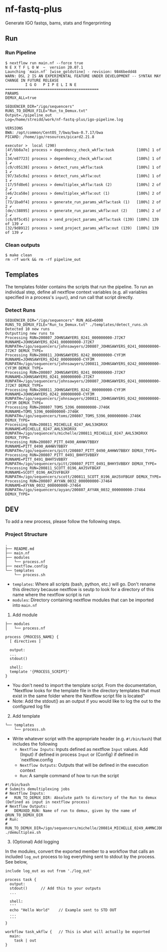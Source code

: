 # nf-fastq-plus
Generate IGO fastqs, bams, stats and fingerprinting

## Run
### Run Pipeline
```
$ nextflow run main.nf --force true
N E X T F L O W  ~  version 20.07.1
Launching `main.nf` [wise_goldstine] - revision: 9846bedd48
WARN: DSL 2 IS AN EXPERIMENTAL FEATURE UNDER DEVELOPMENT -- SYNTAX MAY CHANGE IN FUTURE RELEASE
         I G O   P I P E L I N E
==========================================
PARAMS
DEMUX_ALL=true

SEQUENCER_DIR="/igo/sequencers"
RUNS_TO_DEMUX_FILE="Run_to_Demux.txt"
Output=./pipeline_out
Log=/home/streidd/work/nf-fastq-plus/igo-pipeline.log

VERSIONS
BWA: /opt/common/CentOS_7/bwa/bwa-0.7.17/bwa
PICARD: /home/igo/resources/picard2.21.8

executor >  local (290)
[4f/bb8a7e] process > dependency_check_wkflw:task          [100%] 1 of 1 ✔
[34/e87723] process > dependency_check_wkflw:out           [100%] 1 of 1 ✔
[c9/c05138] process > detect_runs_wkflw:task               [100%] 1 of 1 ✔
[97/3a5c0a] process > detect_runs_wkflw:out                [100%] 1 of 1 ✔
[17/5fd8e6] process > demultiplex_wkflw:task (2)           [100%] 2 of 2 ✔
[e6/2ca58e] process > demultiplex_wkflw:out (1)            [100%] 2 of 2 ✔
[73/1ba0f4] process > generate_run_params_wkflw:task (1)   [100%] 2 of 2 ✔
[de/c38895] process > generate_run_params_wkflw:out (2)    [100%] 2 of 2 ✔
[c6/8f5c45] process > send_project_params_wkflw:task (139) [100%] 139 of 139 ✔
[32/9d8912] process > send_project_params_wkflw:out (139)  [100%] 139 of 139 ✔
```

### Clean outputs
```
$ make clean
rm -rf work && rm -rf pipeline_out
```
## Templates
The templates folder contains the scripts that run the pipeline. To run an individual step, define all nextflow context variables (e.g. all variables specified in a process's `input`), and run call that script directly.

### Detect Runs
```
SEQUENCER_DIR="/igo/sequencers" RUN_AGE=6000 RUNS_TO_DEMUX_FILE="Run_to_Demux.txt" ./templates/detect_runs.sh
Detected 10 new runs
Outputting new runs to
Processing RUN=200807_JOHNSAWYERS_0241_000000000-J72K7 RUNNAME=JOHNSAWYERS_0241_000000000-J72K7 RUNPATH=/igo/sequencers/johnsawyers/200807_JOHNSAWYERS_0241_000000000-J72K7 DEMUX_TYPE=
Processing RUN=200811_JOHNSAWYERS_0242_000000000-CYF3M RUNNAME=JOHNSAWYERS_0242_000000000-CYF3M RUNPATH=/igo/sequencers/johnsawyers/200811_JOHNSAWYERS_0242_000000000-CYF3M DEMUX_TYPE=
Processing RUN=200807_JOHNSAWYERS_0241_000000000-J72K7 RUNNAME=JOHNSAWYERS_0241_000000000-J72K7 RUNPATH=/igo/sequencers/johnsawyers/200807_JOHNSAWYERS_0241_000000000-J72K7 DEMUX_TYPE=
Processing RUN=200811_JOHNSAWYERS_0242_000000000-CYF3M RUNNAME=JOHNSAWYERS_0242_000000000-CYF3M RUNPATH=/igo/sequencers/johnsawyers/200811_JOHNSAWYERS_0242_000000000-CYF3M DEMUX_TYPE=
Processing RUN=200807_TOMS_5396_000000000-J746K RUNNAME=TOMS_5396_000000000-J746K RUNPATH=/igo/sequencers/toms/200807_TOMS_5396_000000000-J746K DEMUX_TYPE=
Processing RUN=200811_MICHELLE_0247_AHL53KDRXX RUNNAME=MICHELLE_0247_AHL53KDRXX RUNPATH=/igo/sequencers/michelle/200811_MICHELLE_0247_AHL53KDRXX DEMUX_TYPE=
Processing RUN=200807_PITT_0490_AHHWV7BBXY RUNNAME=PITT_0490_AHHWV7BBXY RUNPATH=/igo/sequencers/pitt/200807_PITT_0490_AHHWV7BBXY DEMUX_TYPE=
Processing RUN=200807_PITT_0491_BHHY5VBBXY RUNNAME=PITT_0491_BHHY5VBBXY RUNPATH=/igo/sequencers/pitt/200807_PITT_0491_BHHY5VBBXY DEMUX_TYPE=
Processing RUN=200811_SCOTT_0196_AHJ5VFBGXF RUNNAME=SCOTT_0196_AHJ5VFBGXF RUNPATH=/igo/sequencers/scott/200811_SCOTT_0196_AHJ5VFBGXF DEMUX_TYPE=
Processing RUN=200807_AYYAN_0032_000000000-J7464 RUNNAME=AYYAN_0032_000000000-J7464 RUNPATH=/igo/sequencers/ayyan/200807_AYYAN_0032_000000000-J7464 DEMUX_TYPE=
```

## DEV
To add a new process, please follow the following steps.

### Project Structure
```
.
├── README.md
├── main.nf
├── modules
│   └── process.nf
├── nextflow.config
└── templates
    └── process.sh
```
* `templates`: Where all scripts (bash, python, etc.) will go. Don't rename this directory because nextflow is seutp to look for a directory of this name where the nextflow script is run
* `modules`: Directory containing nextflow modules that can be imported into `main.nf`

1) Add module
```
├── modules
│   └── process.nf
```
```
process {PROCESS_NAME} {
  [ directives ]

  output:
  ...
  stdout()

  shell:
  template '{PROCESS_SCRIPT}'
}
```
* You don't need to import the template script. From the documentation, "Nextflow looks for the template file in the directory templates that must exist in the same folder where the Nextflow script file is located"
* Note: Add the stdout() as an output if you would like to log the out to the configured log file

2) Add template
```
└── templates
    └── process.sh
```
* Write whatever script with the appropriate header (e.g. `#!/bin/bash`) that includes the following
	* `Nextflow Inputs`: Inputs defined as nextflow `Input` values. Add (Input) if defined in process `Input` or (Config) if defined in `nextflow.config
	* `Nextflow Outputs`: Outputs that will be defined in the execution context
	* `Run`: A sample command of how to run the script
```
#!/bin/bash
# Submits demultiplexing jobs
# Nextflow Inputs:
#   RUN_TO_DEMUX_DIR: Absolute path to directory of the Run to demux (Defined as input in nextflow process)
# Nextflow Outputs:
#   DEMUXED_RUN: Name of run to demux, given by the name of @RUN_TO_DEMUX_DIR
# Run:
#   RUN_TO_DEMUX_DIR=/igo/sequencers/michelle/200814_MICHELLE_0249_AHMNCJDRXX ./demultiplex.sh
```

3) (Optional) Add logging

In the modules, convert the exported member to a workflow that calls an included `log_out` process to log everything sent to stdout by the process. See below,
```
include log_out as out from './log_out'

process task {
  output:
  stdout()		// Add this to your outputs
  ...

  shell:
  '''
  echo "Hello World" 	// Example sent to STD OUT
  ...
  '''
}

workflow task_wkflw { 	// This is what will actually be exported
  main:
    task | out
}
```
